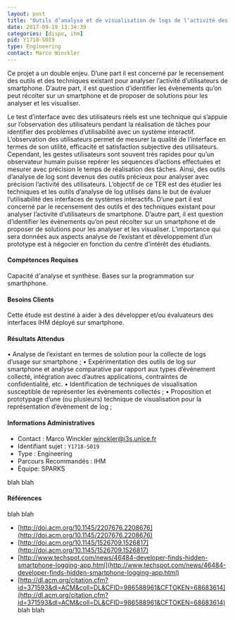 ```yaml
---
layout: post
title: "Outils d’analyse et de visualisation de logs de l’activité des utilisateurs sur smartphone"
date: 2017-09-19 13:34:39
categories: [dispo, ihm]
pid: Y1718-S019
type: Engineering
contact: Marco Winckler
---
```

       
Ce projet a un double enjeu. D’une part il est concerné par le recensement des outils et des techniques existant pour analyser l’activité d’utilisateurs de smartphone. D’autre part, il est question d’identifier les évènements qu’on peut récolter sur un smartphone et de proposer de solutions pour les analyser et les visualiser. 

Le test d’interface avec des utilisateurs réels est une technique qui s’appuie sur l’observation des utilisateurs pendant la réalisation de tâches pour identifier des problèmes d’utilisabilité avec un système interactif. L’observation des utilisateurs permet de mesurer la qualité de l’interface en termes de son utilité, efficacité et satisfaction subjective des utilisateurs. Cependant, les gestes utilisateurs sont souvent très rapides pour qu’un observateur humain puisse repérer les séquences d’actions effectuées et mesurer avec précision le temps de réalisation des tâches. Ainsi, des outils d’analyse de log sont devenus des outils précieux pour analyser avec précision l’activité des utilisateurs. L’objectif de ce TER est des étudier les techniques et les outils d’analyse de log utilisés dans le but de évaluer l’utilisabilité des interfaces de systèmes interactifs. 
D’une part il est concerné par le recensement des outils et des techniques existant pour analyser l’activité d’utilisateurs de smartphone. D’autre part, il est question d’identifier les évènements qu’on peut récolter sur un smartphone et de proposer de solutions pour les analyser et les visualiser. L’importance qui sera données aux aspects analyse de l’existant et développement d’un prototype est à négocier en fonction du centre d’intérêt des étudiants. 


#### Compétences Requises
Capacité d'analyse et synthèse. Bases sur la programmation sur smarthphone.


#### Besoins Clients
Cette étude est destiné à aider à des développer et/ou évaluateurs des interfaces IHM déployé sur smartphone.  

#### Résultats Attendus
•	Analyse de l’existant en termes de solution pour la collecte de logs d’usage sur smartphone ;
•	Expérimentation des outils de log sur smartphone et analyse comparative par rapport aux types d’événement collecté, intégration avec d’autres applications, contraintes de confidentialité, etc.
•	Identification de techniques de visualisation susceptible de représenter les évènements collectés ; 
•	Proposition et prototypage d’une (ou plusieurs) technique de visualisation pour la représentation d’évènement de log ; 
     

#### Informations Administratives
  * Contact : Marco Winckler <winckler@i3s.unice.fr>
  * Identifiant sujet : `Y1718-S019`
  * Type : Engineering
  * Parcours Recommandés : IHM
  * Équipe: SPARKS

 blah blah
#### Références
 blah blah

  * [http://doi.acm.org/10.1145/2207676.2208676](http://doi.acm.org/10.1145/2207676.2208676)
  * [http://doi.acm.org/10.1145/1526709.1526817](http://doi.acm.org/10.1145/1526709.1526817)
  * [http://www.techspot.com/news/46484-developer-finds-hidden-smartphone-logging-app.html](http://www.techspot.com/news/46484-developer-finds-hidden-smartphone-logging-app.html)
  * [http://dl.acm.org/citation.cfm?id=371593&dl=ACM&coll=DL&CFID=986588961&CFTOKEN=68683614](http://dl.acm.org/citation.cfm?id=371593&dl=ACM&coll=DL&CFID=986588961&CFTOKEN=68683614)
 blah blah
     